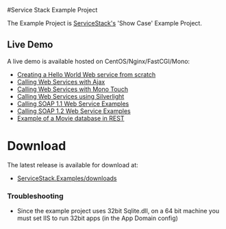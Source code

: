 #Service Stack Example Project

The Example Project is [ServiceStack's](https://github.com/mythz/ServiceStack) 'Show Case' Example Project.

## Live Demo

A live demo is available hosted on CentOS/Nginx/FastCGI/Mono:

* [Creating a Hello World Web service from scratch](http://servicestack.net/ServiceStack.Hello/Default.htm)
* [Calling Web Services with Ajax](http://servicestack.net/ServiceStack.Examples.Clients/Default.htm)
* [Calling Web Services with Mono Touch](http://www.servicestack.net/monotouch/remote-info/)
* [Calling Web Services using Silverlight](http://servicestack.net/ServiceStack.Examples.Clients/Silverlight.htm)
* [Calling SOAP 1.1 Web Service Examples](http://servicestack.net/ServiceStack.Examples.Clients/Soap11.aspx)
* [Calling SOAP 1.2 Web Service Examples](http://servicestack.net/ServiceStack.Examples.Clients/Soap12.aspx)
* [Example of a Movie database in REST](http://servicestack.net/ServiceStack.Examples.Clients/MovieRestTest.htm)

# Download

The latest release is available for download at:

* [ServiceStack.Examples/downloads](https://github.com/mythz/ServiceStack.Examples/downloads)


### Troubleshooting

- Since the example project uses 32bit Sqlite.dll, on a 64 bit machine you must set IIS to run 32bit apps (in the App Domain config)



